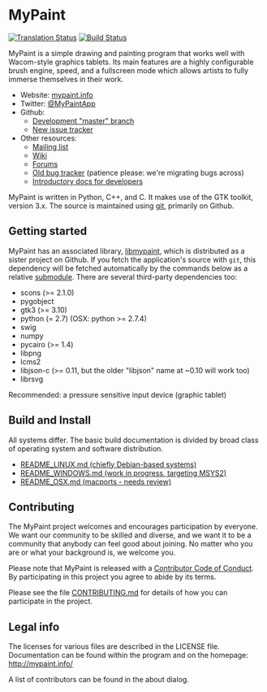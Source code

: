 MyPaint
=======
[![Translation Status](https://hosted.weblate.org/widgets/mypaint/mypaint/svg-badge.svg)](https://hosted.weblate.org/engage/mypaint/?utm_source=widget)
[![Build Status](https://travis-ci.org/mypaint/mypaint.png?branch=master)](https://travis-ci.org/mypaint/mypaint)

MyPaint is a simple drawing and painting program
that works well with Wacom-style graphics tablets.
Its main features are a highly configurable brush engine, speed,
and a fullscreen mode which allows artists to
fully immerse themselves in their work.

* Website: [mypaint.info](http://mypaint.info/)
* Twitter: [@MyPaintApp](https://twitter.com/MyPaintApp)
* Github:
  - [Development "master" branch](https://github.com/mypaint/mypaint)
  - [New issue tracker](https://github.com/mypaint/mypaint/issues)
* Other resources:
  - [Mailing list](https://mail.gna.org/listinfo/mypaint-discuss)
  - [Wiki](http://wiki.mypaint.info/)
  - [Forums](http://forum.intilinux.com/)
  - [Old bug tracker](http://gna.org/bugs/?group=mypaint)
    (patience please: we're migrating bugs across)
  - [Introductory docs for developers](http://wiki.mypaint.info/index.php?title=Documentation/ForDevelopers)

MyPaint is written in Python, C++, and C.
It makes use of the GTK toolkit, version 3.x.
The source is maintained using [git](http://www.git-scm.com),
primarily on Github.

Getting started
---------------

MyPaint has an associated library,
[libmypaint](https://github.com/mypaint/libmypaint),
which is distributed as a sister project on Github.
If you fetch the application's source with `git`,
this dependency will be fetched automatically
by the commands below as a relative
[submodule](http://www.git-scm.com/book/en/Git-Tools-Submodules).
There are several third-party dependencies too:

- scons (>= 2.1.0)
- pygobject
- gtk3 (>= 3.10)
- python (= 2.7) (OSX: python >= 2.7.4)
- swig
- numpy
- pycairo (>= 1.4)
- libpng
- lcms2
- libjson-c (>= 0.11, but the older "libjson" name at ~0.10 will work too)
- librsvg

Recommended: a pressure sensitive input device (graphic tablet)

Build and Install
-----------------

All systems differ. The basic build documentation is divided by broad
class of operating system and software distribution.

* [README\_LINUX.md (chiefly Debian-based systems)](README_LINUX.md)
* [README\_WINDOWS.md (work in progress, targeting MSYS2)](README_WINDOWS.md)
* [README\_OSX.md (macports - needs review)](README_OSX.md)

Contributing
------------

The MyPaint project welcomes and encourages participation by everyone.
We want our community to be skilled and diverse,
and we want it to be a community that anybody can feel good about joining.
No matter who you are or what your background is, we welcome you.

Please note that MyPaint is released with a
[Contributor Code of Conduct](CODE_OF_CONDUCT.md).
By participating in this project you agree to abide by its terms.

Please see the file [CONTRIBUTING.md](CONTRIBUTING.md) for details of
how you can participate in the project.

Legal info
----------

The licenses for various files are described in the LICENSE file.
Documentation can be found within the program and on the homepage:
http://mypaint.info/

A list of contributors can be found in the about dialog.
